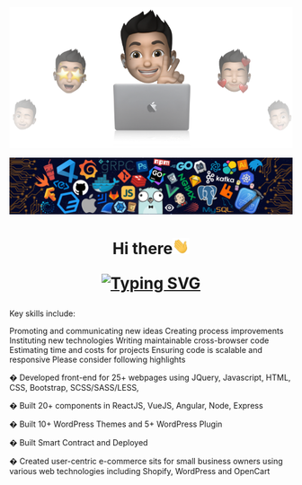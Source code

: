 <p align="center"><img src="https://raw.githubusercontent.com/KevinPatel04/KevinPatel04/master/cover-thompson.png"></p>
<p align="center"><img src="https://raw.githubusercontent.com/KevinPatel04/KevinPatel04/master/header.png"></p>

<h1 align="center">Hi there<img src="https://raw.githubusercontent.com/KevinPatel04/KevinPatel04/master/Hi.gif" width="30px">

[![Typing SVG](https://readme-typing-svg.herokuapp.com?font=Architects+Daughter&color=7AF79A&size=30&lines=Hey!+I+am+professional+web+developer;I+am+SoftWare+Engineer...;BlockChina+Developer)](https://git.io/typing-svg)
  

</h1>

Key skills include:

Promoting and communicating new ideas
Creating process improvements
Instituting new technologies
Writing maintainable cross-browser code
Estimating time and costs for projects
Ensuring code is scalable and responsive
Please consider following highlights

� Developed front-end for 25+ webpages using JQuery, Javascript, HTML, CSS, Bootstrap, SCSS/SASS/LESS,

� Built 20+ components in ReactJS, VueJS, Angular, Node, Express

� Built 10+ WordPress Themes and 5+ WordPress Plugin

� Built Smart Contract and Deployed 

� Created user-centric e-commerce sits for small business owners using various web technologies including Shopify, WordPress and OpenCart


